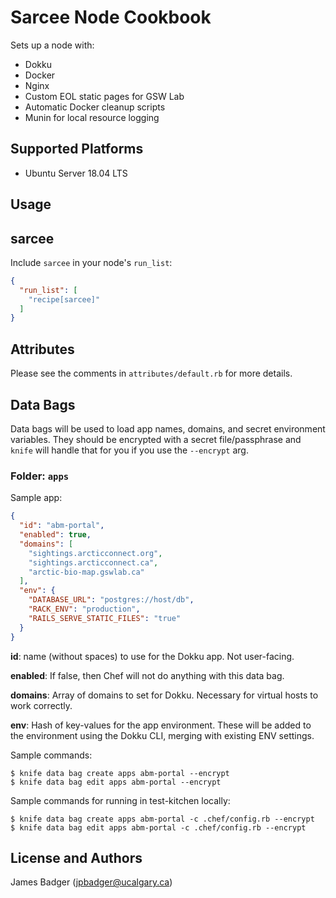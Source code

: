 # Sarcee Node Cookbook

Sets up a node with:

* Dokku
* Docker
* Nginx
* Custom EOL static pages for GSW Lab
* Automatic Docker cleanup scripts
* Munin for local resource logging

## Supported Platforms

* Ubuntu Server 18.04 LTS

## Usage

## sarcee

Include `sarcee` in your node's `run_list`:

```json
{
  "run_list": [
    "recipe[sarcee]"
  ]
}
```

## Attributes

Please see the comments in `attributes/default.rb` for more details.

## Data Bags

Data bags will be used to load app names, domains, and secret environment variables. They should be encrypted with a secret file/passphrase and `knife` will handle that for you if you use the `--encrypt` arg.

### Folder: `apps`

Sample app:

```json
{
  "id": "abm-portal",
  "enabled": true,
  "domains": [
    "sightings.arcticconnect.org",
    "sightings.arcticconnect.ca",
    "arctic-bio-map.gswlab.ca"
  ],
  "env": {
    "DATABASE_URL": "postgres://host/db",
    "RACK_ENV": "production",
    "RAILS_SERVE_STATIC_FILES": "true"
  }
}
```

**id**: name (without spaces) to use for the Dokku app. Not user-facing.

**enabled**: If false, then Chef will not do anything with this data bag.

**domains**: Array of domains to set for Dokku. Necessary for virtual hosts to work correctly.

**env**: Hash of key-values for the app environment. These will be added to the environment using the Dokku CLI, merging with existing ENV settings.

Sample commands:

```
$ knife data bag create apps abm-portal --encrypt
$ knife data bag edit apps abm-portal --encrypt
```

Sample commands for running in test-kitchen locally:

```
$ knife data bag create apps abm-portal -c .chef/config.rb --encrypt
$ knife data bag edit apps abm-portal -c .chef/config.rb --encrypt
```

## License and Authors

James Badger (jpbadger@ucalgary.ca)
